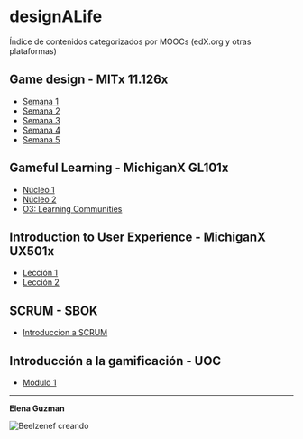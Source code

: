 # designALife

Índice de contenidos categorizados por MOOCs (edX.org y otras plataformas)

## Game design - MITx 11.126x

* [Semana 1](MITx11/w1.md)
* [Semana 2](MITx11/w2.md)
* [Semana 3](MITx11/w3.md)
* [Semana 4](MITx11/w4.md)
* [Semana 5](MITx11/w5.md)

## Gameful Learning - MichiganX GL101x

* [Núcleo 1](GL101x/c1.md)
* [Núcleo 2](GL101x/c2.md)
* [O3: Learning Communities](GL101x/c3.md)

## Introduction to User Experience - MichiganX UX501x

* [Lección 1](UX501x/l1.md)
* [Lección 2](UX501x/l2.md)

## SCRUM - SBOK

* [Introduccion a SCRUM](SCRUM_SBOK/intro.md)

## Introducción a la gamificación - UOC

* [Modulo 1](OUC_Gamificacion/m1.md)

----

**Elena Guzman**

![Beelzenef creando](https://geekstorming.files.wordpress.com/2015/05/creando.png)
